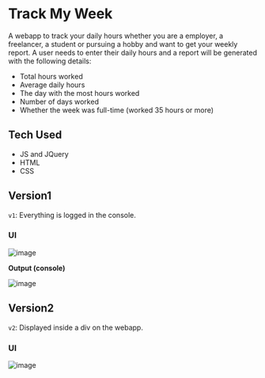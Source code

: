 # Track My Week
A webapp to track your daily hours whether you are a employer, a freelancer, a student or pursuing a hobby and want to get your weekly report.
A user needs to enter their daily hours and a report will be generated with the following details:
- Total hours worked
- Average daily hours
- The day with the most hours worked
- Number of days worked
- Whether the week was full-time (worked 35 hours or more)

## Tech Used
- JS and JQuery
- HTML
- CSS

## Version1
`v1`: Everything is logged in the console.

### UI
![image](https://github.com/user-attachments/assets/31edddc5-7cac-4a57-b98a-96d21b78cd92)

**Output (console)**

![image](https://github.com/user-attachments/assets/f58de92c-3db3-4ef0-9fd1-76ea6656b69e)


## Version2
`v2`: Displayed inside a div on the webapp.

### UI
![image](https://github.com/user-attachments/assets/f7bc2cbb-470e-4a30-ac5d-e6bfedfc35bf)


